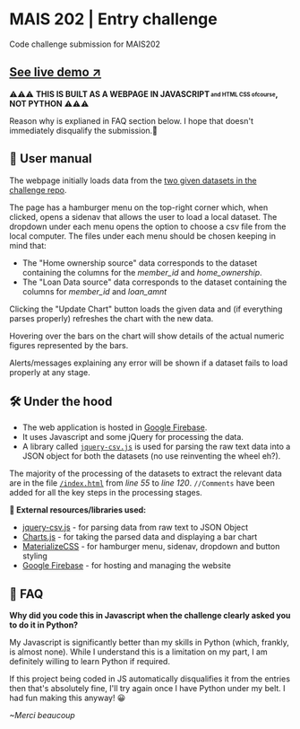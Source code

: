 # MAIS 202 | Entry challenge
Code challenge submission for MAIS202

**<h2><b><a href="https://mais202-codechallenge.firebaseapp.com/" target="_blank">See live demo ↗</a></b></h2>**

⚠⚠⚠ **THIS IS BUILT AS A WEBPAGE IN JAVASCRIPT<sub><sup> and HTML CSS ofcourse</sup></sub>, NOT PYTHON** ⚠⚠⚠

Reason why is explianed in FAQ section below. I hope that doesn't immediately disqualify the submission.🤞

## 🧾 User manual
The webpage initially loads data from the [two given datasets in the challenge repo](https://github.com/McGillAISociety/mais-202-coding-challenge-f2019).

The page has a hamburger menu on the top-right corner which, when clicked, opens a sidenav that allows the user to load a local dataset.
The dropdown under each menu opens the option to choose a csv file from the local computer. The files under each menu should be chosen keeping in mind that:
* The "Home ownership source" data corresponds to the dataset containing the columns for the *member_id* and *home_ownership*.
* The "Loan Data source" data corresponds to the dataset containing the columns for *member_id* and *loan_amnt*

Clicking the "Update Chart" button loads the given data and (if everything parses properly) refreshes the chart with the new data.

Hovering over the bars on the chart will show details of the actual numeric figures represented by the bars.

Alerts/messages explaining any error will be shown if a dataset fails to load properly at any stage.


## 🛠 Under the hood
* The web application is hosted in [Google Firebase](https://firebase.google.com/).
* It uses Javascript and some jQuery for processing the data.
* A library called [`jquery-csv.js`](https://github.com/typeiii/jquery-csv) is used for parsing the raw text data into a JSON object for both the datasets (no use reinventing the wheel eh?).

The majority of the processing of the datasets to extract the relevant data are in the file [`/index.html`](https://github.com/Shanzid01/MAIS202-chlng/blob/master/index.html) from *line 55* to *line 120*.
`//Comments` have been added for all the key steps in the processing stages.

**🎈 External resources/libraries used:**
* [jquery-csv.js](https://github.com/typeiii/jquery-csv) - for parsing data from raw text to JSON Object
* [Charts.js](https://www.chartjs.org/docs/latest/) - for taking the parsed data and displaying a bar chart
* [MaterializeCSS](https://materializecss.com/) - for hamburger menu, sidenav, dropdown and button styling
* [Google Firebase](https://firebase.google.com/) - for hosting and managing the website


## 🤔 FAQ
**Why did you code this in Javascript when the challenge clearly asked you to do it in Python?**

My Javascript is significantly better than my skills in Python (which, frankly, is almost none). While I understand this is a limitation on my part, I am definitely willing to learn Python if required.

If this project being coded in JS automatically disqualifies it from the entries then that's absolutely fine, I'll try again once I have Python under my belt. I had fun making this anyway! 😀


*~Merci beaucoup* 
